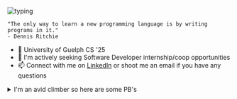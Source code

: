 ![typing](https://media.giphy.com/media/fXZmtuyPCbmPXpE0bE/giphy.gif)
```
"The only way to learn a new programming language is by writing programs in it." 
- Dennis Ritchie 
```

- 🌱 University of Guelph CS '25
- 🤔 I'm actively seeking Software Developer internship/coop opportunities
- 📫 Connect with me on [LinkedIn](https://www.linkedin.com/in/maneeshwije/) or shoot me an email if you have any questions

<details>
<summary>I'm an avid climber so here are some PB's</summary>
<pre>
  <code>
    Indoor Boulder Grade: V5 (6C+)
    Outdoor Boulder Grade: N/A (soon)
  </code>
</pre>
</details>
